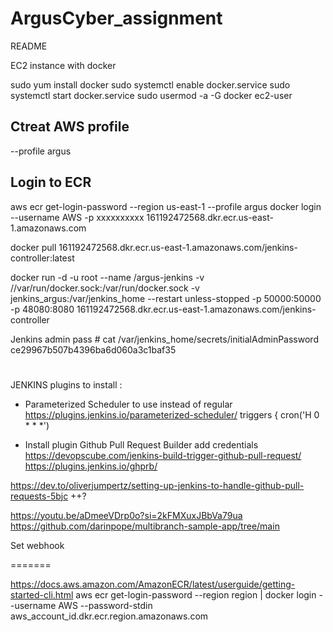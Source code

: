 # ArgusCyber_assignment


 README


EC2 instance with docker

sudo yum install docker
sudo systemctl enable docker.service
sudo systemctl start docker.service
sudo usermod -a -G docker ec2-user


## Ctreat AWS profile

--profile argus

## Login to ECR
aws ecr get-login-password --region us-east-1 --profile argus 
docker login --username AWS -p xxxxxxxxxx 161192472568.dkr.ecr.us-east-1.amazonaws.com

 docker pull 161192472568.dkr.ecr.us-east-1.amazonaws.com/jenkins-controller:latest

 docker run -d -u root --name /argus-jenkins -v //var/run/docker.sock:/var/run/docker.sock -v jenkins_argus:/var/jenkins_home --restart unless-stopped -p 50000:50000 -p 48080:8080  161192472568.dkr.ecr.us-east-1.amazonaws.com/jenkins-controller


Jenkins admin pass # cat /var/jenkins_home/secrets/initialAdminPassword
ce29967b507b4396ba6d060a3c1baf35
# 

JENKINS plugins to install :
- Parameterized Scheduler  to use instead of regular https://plugins.jenkins.io/parameterized-scheduler/ 
    triggers {
        cron('H 0 * * *')
        
- Install plugin Github Pull Request Builder
add credentials 
https://devopscube.com/jenkins-build-trigger-github-pull-request/ 
https://plugins.jenkins.io/ghprb/ 

https://dev.to/oliverjumpertz/setting-up-jenkins-to-handle-github-pull-requests-5bjc ++?

https://youtu.be/aDmeeVDrp0o?si=2kFMXuxJBbVa79ua   https://github.com/darinpope/multibranch-sample-app/tree/main 

Set webhook

=======

https://docs.aws.amazon.com/AmazonECR/latest/userguide/getting-started-cli.html
aws ecr get-login-password --region region | docker login --username AWS --password-stdin aws_account_id.dkr.ecr.region.amazonaws.com 




 
